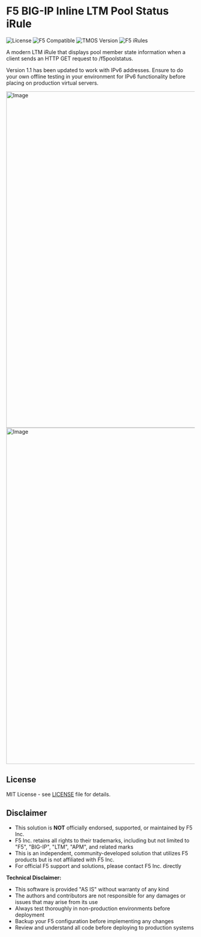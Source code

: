 # F5 BIG-IP Inline LTM Pool Status iRule

![License](https://img.shields.io/badge/license-MIT-green)
![F5 Compatible](https://img.shields.io/badge/F5%20BIG--IP-compatible-orange)
![TMOS Version](https://img.shields.io/badge/TMOS-15.0%2B-red)
![F5 iRules](https://img.shields.io/badge/F5-iRules%20(Tcl)-FF6600?logo=f5&logoColor=white)

A modern LTM iRule that displays pool member state information when a client sends an HTTP GET request to /f5poolstatus.

Version 1.1 has been updated to work with IPv6 addresses. Ensure to do your own offline testing in your environment for IPv6 functionality before placing on production virtual servers.

<img width="1221" height="896" alt="Image" src="https://github.com/user-attachments/assets/7107bdae-c955-4049-a0b4-0f224ef329dd" />

<img width="1221" height="896" alt="Image" src="https://github.com/user-attachments/assets/046a033b-0c52-4ccd-a210-39c3ebd5b31a" />

## License

MIT License - see [LICENSE](LICENSE) file for details.

## Disclaimer

- This solution is **NOT** officially endorsed, supported, or maintained by F5 Inc.
- F5 Inc. retains all rights to their trademarks, including but not limited to "F5", "BIG-IP", "LTM", "APM", and related marks
- This is an independent, community-developed solution that utilizes F5 products but is not affiliated with F5 Inc.
- For official F5 support and solutions, please contact F5 Inc. directly

**Technical Disclaimer:**

- This software is provided "AS IS" without warranty of any kind
- The authors and contributors are not responsible for any damages or issues that may arise from its use
- Always test thoroughly in non-production environments before deployment
- Backup your F5 configuration before implementing any changes
- Review and understand all code before deploying to production systems

